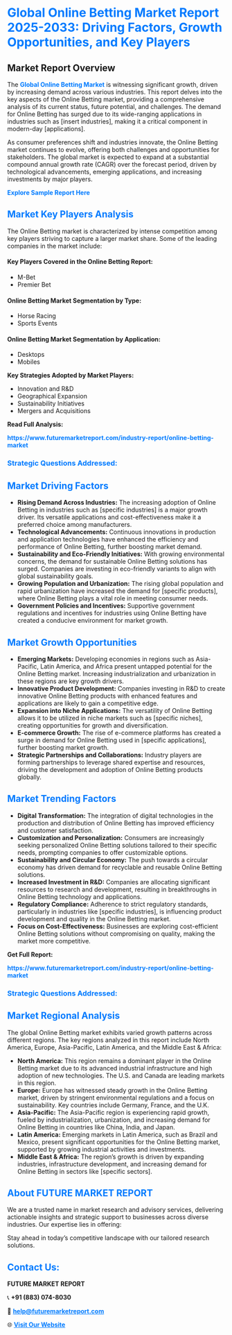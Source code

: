 <h1 style="color: #007BFF;">Global Online Betting Market Report 2025-2033: Driving Factors, Growth Opportunities, and Key Players</h1>

<section id="overview">
<h2>Market Report Overview</h2>
<p>The <a href="https://www.futuremarketreport.com/industry-report/online-betting-market" style="color: #007BFF; text-decoration: none;"><strong>Global Online Betting Market</strong></a> is witnessing significant growth, driven by increasing demand across various industries. This report delves into the key aspects of the Online Betting market, providing a comprehensive analysis of its current status, future potential, and challenges. The demand for Online Betting has surged due to its wide-ranging applications in industries such as [insert industries], making it a critical component in modern-day [applications].</p>
<p>As consumer preferences shift and industries innovate, the Online Betting market continues to evolve, offering both challenges and opportunities for stakeholders. The global market is expected to expand at a substantial compound annual growth rate (CAGR) over the forecast period, driven by technological advancements, emerging applications, and increasing investments by major players.</p>
</section>

<section id="overview">
<p><a href="https://www.futuremarketreport.com/request-sample/reportId=28398" style="color: #007BFF; text-decoration: none;"><strong>Explore Sample Report Here</strong></a></p>
</section>

<section id="key-players">
<h2 style="color: #007BFF;">Market Key Players Analysis</h2>
<p>The Online Betting market is characterized by intense competition among key players striving to capture a larger market share. Some of the leading companies in the market include:</p>
<h4>Key Players Covered in the Online Betting Report:</h4>
<ul><li>M-Bet</li><li>Premier Bet</li></ul>
<h4>Online Betting Market Segmentation by Type:</h4>
<ul><li>Horse Racing</li><li>Sports Events</li></ul>

<h4>Online Betting Market Segmentation by Application:</h4>
<ul><li>Desktops</li><li>Mobiles</li></ul>
<p><strong>Key Strategies Adopted by Market Players:</strong></p>
<ul>
<li>Innovation and R&D</li>
<li>Geographical Expansion</li>
<li>Sustainability Initiatives</li>
<li>Mergers and Acquisitions</li>
</ul>
</section>

<section>
<p><strong>Read Full Analysis: </strong></p><a href="https://www.futuremarketreport.com/industry-report/online-betting-market" style="color: #007BFF; text-decoration: none;"><strong>https://www.futuremarketreport.com/industry-report/online-betting-market</strong></a>
<h3 style="color: #007BFF;">Strategic Questions Addressed:</h3>
</section>

<section id="driving-factors">
<h2 style="color: #007BFF;">Market Driving Factors</h2>
<ul>
<li><strong>Rising Demand Across Industries:</strong> The increasing adoption of Online Betting in industries such as [specific industries] is a major growth driver. Its versatile applications and cost-effectiveness make it a preferred choice among manufacturers.</li>
<li><strong>Technological Advancements:</strong> Continuous innovations in production and application technologies have enhanced the efficiency and performance of Online Betting, further boosting market demand.</li>
<li><strong>Sustainability and Eco-Friendly Initiatives:</strong> With growing environmental concerns, the demand for sustainable Online Betting solutions has surged. Companies are investing in eco-friendly variants to align with global sustainability goals.</li>
<li><strong>Growing Population and Urbanization:</strong> The rising global population and rapid urbanization have increased the demand for [specific products], where Online Betting plays a vital role in meeting consumer needs.</li>
<li><strong>Government Policies and Incentives:</strong> Supportive government regulations and incentives for industries using Online Betting have created a conducive environment for market growth.</li>
</ul>
</section>

<section id="growth-opportunities">
<h2 style="color: #007BFF;">Market Growth Opportunities</h2>
<ul>
<li><strong>Emerging Markets:</strong> Developing economies in regions such as Asia-Pacific, Latin America, and Africa present untapped potential for the Online Betting market. Increasing industrialization and urbanization in these regions are key growth drivers.</li>
<li><strong>Innovative Product Development:</strong> Companies investing in R&D to create innovative Online Betting products with enhanced features and applications are likely to gain a competitive edge.</li>
<li><strong>Expansion into Niche Applications:</strong> The versatility of Online Betting allows it to be utilized in niche markets such as [specific niches], creating opportunities for growth and diversification.</li>
<li><strong>E-commerce Growth:</strong> The rise of e-commerce platforms has created a surge in demand for Online Betting used in [specific applications], further boosting market growth.</li>
<li><strong>Strategic Partnerships and Collaborations:</strong> Industry players are forming partnerships to leverage shared expertise and resources, driving the development and adoption of Online Betting products globally.</li>
</ul>
</section>

<section id="trending-factors">
<h2 style="color: #007BFF;">Market Trending Factors</h2>
<ul>
<li><strong>Digital Transformation:</strong> The integration of digital technologies in the production and distribution of Online Betting has improved efficiency and customer satisfaction.</li>
<li><strong>Customization and Personalization:</strong> Consumers are increasingly seeking personalized Online Betting solutions tailored to their specific needs, prompting companies to offer customizable options.</li>
<li><strong>Sustainability and Circular Economy:</strong> The push towards a circular economy has driven demand for recyclable and reusable Online Betting solutions.</li>
<li><strong>Increased Investment in R&D:</strong> Companies are allocating significant resources to research and development, resulting in breakthroughs in Online Betting technology and applications.</li>
<li><strong>Regulatory Compliance:</strong> Adherence to strict regulatory standards, particularly in industries like [specific industries], is influencing product development and quality in the Online Betting market.</li>
<li><strong>Focus on Cost-Effectiveness:</strong> Businesses are exploring cost-efficient Online Betting solutions without compromising on quality, making the market more competitive.</li>
</ul>
</section>

<section>
<p><strong>Get Full Report: </strong></p><a href="https://www.futuremarketreport.com/industry-report/online-betting-market" style="color: #007BFF; text-decoration: none;"><strong>https://www.futuremarketreport.com/industry-report/online-betting-market</strong></a>
<h3 style="color: #007BFF;">Strategic Questions Addressed:</h3>
</section>


<section id="regional-analysis">
<h2 style="color: #007BFF;">Market Regional Analysis</h2>
<p>The global Online Betting market exhibits varied growth patterns across different regions. The key regions analyzed in this report include North America, Europe, Asia-Pacific, Latin America, and the Middle East & Africa:</p>
<ul>
<li><strong>North America:</strong> This region remains a dominant player in the Online Betting market due to its advanced industrial infrastructure and high adoption of new technologies. The U.S. and Canada are leading markets in this region.</li>
<li><strong>Europe:</strong> Europe has witnessed steady growth in the Online Betting market, driven by stringent environmental regulations and a focus on sustainability. Key countries include Germany, France, and the U.K.</li>
<li><strong>Asia-Pacific:</strong> The Asia-Pacific region is experiencing rapid growth, fueled by industrialization, urbanization, and increasing demand for Online Betting in countries like China, India, and Japan.</li>
<li><strong>Latin America:</strong> Emerging markets in Latin America, such as Brazil and Mexico, present significant opportunities for the Online Betting market, supported by growing industrial activities and investments.</li>
<li><strong>Middle East & Africa:</strong> The region’s growth is driven by expanding industries, infrastructure development, and increasing demand for Online Betting in sectors like [specific sectors].</li>
</ul>
</section>

<footer>
<h2 style="color: #007BFF;">About FUTURE MARKET REPORT</h2>
<p>We are a trusted name in market research and advisory services, delivering actionable insights and strategic support to businesses across diverse industries. Our expertise lies in offering:</p>

<p>Stay ahead in today’s competitive landscape with our tailored research solutions.</p>

<h2 style="color: #007BFF;">Contact Us:</h2>
<p><strong>FUTURE MARKET REPORT</strong></p>
<p>📞 <strong>+91 (883) 074-8030</strong></p>
<p>📧 <strong><a href="mailto:help@futuremarketreport.com" style="color: #007BFF;">help@futuremarketreport.com</a></strong></p>
<p>🌐 <strong><a href="https://www.futuremarketreport.com/" style="color: #007BFF;">Visit Our Website</a></strong></p>
</footer>